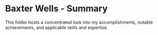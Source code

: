 # Baxter Wells - Summary

This folder hosts a concentrated look into my accomplishments, notable achievements, and applicable skills and expertise.
